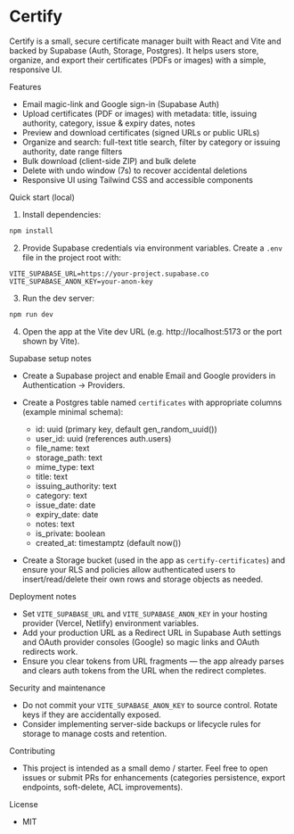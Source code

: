 # Certify

Certify is a small, secure certificate manager built with React and Vite and backed by Supabase (Auth, Storage, Postgres). It helps users store, organize, and export their certificates (PDFs or images) with a simple, responsive UI.

Features
- Email magic-link and Google sign-in (Supabase Auth)
- Upload certificates (PDF or images) with metadata: title, issuing authority, category, issue & expiry dates, notes
- Preview and download certificates (signed URLs or public URLs)
- Organize and search: full-text title search, filter by category or issuing authority, date range filters
- Bulk download (client-side ZIP) and bulk delete
- Delete with undo window (7s) to recover accidental deletions
- Responsive UI using Tailwind CSS and accessible components

Quick start (local)
1. Install dependencies:

```powershell
npm install
```

2. Provide Supabase credentials via environment variables. Create a `.env` file in the project root with:

```
VITE_SUPABASE_URL=https://your-project.supabase.co
VITE_SUPABASE_ANON_KEY=your-anon-key
```

3. Run the dev server:

```powershell
npm run dev
```

4. Open the app at the Vite dev URL (e.g. http://localhost:5173 or the port shown by Vite).

Supabase setup notes
- Create a Supabase project and enable Email and Google providers in Authentication → Providers.
- Create a Postgres table named `certificates` with appropriate columns (example minimal schema):

	- id: uuid (primary key, default gen_random_uuid())
	- user_id: uuid (references auth.users)
	- file_name: text
	- storage_path: text
	- mime_type: text
	- title: text
	- issuing_authority: text
	- category: text
	- issue_date: date
	- expiry_date: date
	- notes: text
	- is_private: boolean
	- created_at: timestamptz (default now())

- Create a Storage bucket (used in the app as `certify-certificates`) and ensure your RLS and policies allow authenticated users to insert/read/delete their own rows and storage objects as needed.

Deployment notes
- Set `VITE_SUPABASE_URL` and `VITE_SUPABASE_ANON_KEY` in your hosting provider (Vercel, Netlify) environment variables.
- Add your production URL as a Redirect URL in Supabase Auth settings and OAuth provider consoles (Google) so magic links and OAuth redirects work.
- Ensure you clear tokens from URL fragments — the app already parses and clears auth tokens from the URL when the redirect completes.

Security and maintenance
- Do not commit your `VITE_SUPABASE_ANON_KEY` to source control. Rotate keys if they are accidentally exposed.
- Consider implementing server-side backups or lifecycle rules for storage to manage costs and retention.

Contributing
- This project is intended as a small demo / starter. Feel free to open issues or submit PRs for enhancements (categories persistence, export endpoints, soft-delete, ACL improvements).

License
- MIT
